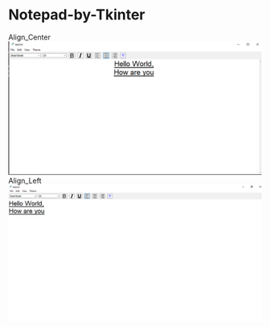 # Notepad-by-Tkinter

Align_Center
![](https://raw.githubusercontent.com/rezaul525/Notepad-by-Tkinter/master/project_ss/align_center.png)
Align_Left
![](https://raw.githubusercontent.com/rezaul525/Notepad-by-Tkinter/master/project_ss/align_left.png)
